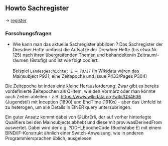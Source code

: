 ## Howto Sachregister
-> [register](/register)

### Forschungsfragen
* Wie kann man das aktuelle Sachregister abbilden ? 
Das Sachregister der Dresdner Hefte umfasst die Aufsätze der Dresdner Hefte (bis etwa Nr. 125)
nach ihren übergreifenden Themen und behandelten/n Zeitraum/-räumen (8stufig) und ist wie folgt codiert:<br/><br/>
Beispiel ```Landesgeschichte: E – 70/27``` (in Wikidata wären das Mainsubject P921, eine Zeitepoche und Issue P433/Pages P304)

Die Zeitepoche ist indes eine kleine Herausforderung. Zwar gibt es bereits vordefinierte Zeitepochen als Q-Item, wie den Vormärz
oder man könnte auch Zeiten ableiten - z.B. https://www.wikidata.org/wiki/Q34636 (Jugendstil) mit Inception (1890) und EndTime (1910s) -
aber das Umfeld ist zu heterogen, um alle Details in EINER query unterzubringen.

Ein guter Ansatz kommt dabei von @LibrErli, der auf vorher hinterlegte Qualifiers bei den Mainsubjects abhebt und diese mit prov:wasDerivedFrom
auswertet. Dabei wird der o.g. ?DDH_EpocheCode (Buchstabe E) mit einem BIND/IF-Konstrukt ähnlich einer Switch-Anweisung, wie in anderen Programmiersprachen
üblich, ausgelesen.
